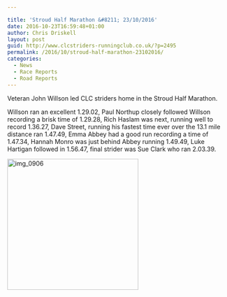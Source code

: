 ```yaml
---

title: 'Stroud Half Marathon &#8211; 23/10/2016'
date: 2016-10-23T16:59:48+01:00
author: Chris Driskell
layout: post
guid: http://www.clcstriders-runningclub.co.uk/?p=2495
permalink: /2016/10/stroud-half-marathon-23102016/
categories:
  - News
  - Race Reports
  - Road Reports
---
```

Veteran John Willson led CLC striders home in the Stroud Half Marathon.

Willson ran an excellent 1.29.02, Paul Northup closely followed Willson recording a brisk time of 1.29.28, Rich Haslam was next, running well to record 1.36.27, Dave Street, running his fastest time ever over the 13.1 mile distance ran 1.47.49, Emma Abbey had a good run recording a time of 1.47.34, Hannah Monro was just behind Abbey running 1.49.49, Luke Hartigan followed in 1.56.47, final strider was Sue Clark who ran 2.03.39.

[<img class="alignnone size-medium wp-image-2496" src="http://www.clcstriders-runningclub.co.uk/wplive/wp-content/uploads/2016/10/IMG_0906-e1477238358101-300x300.jpg" alt="img_0906" width="300" height="300" srcset="http://www.clcstriders-runningclub.co.uk/wplive/wp-content/uploads/2016/10/IMG_0906-e1477238358101-300x300.jpg 300w, http://www.clcstriders-runningclub.co.uk/wplive/wp-content/uploads/2016/10/IMG_0906-e1477238358101-150x150.jpg 150w, http://www.clcstriders-runningclub.co.uk/wplive/wp-content/uploads/2016/10/IMG_0906-e1477238358101.jpg 640w" sizes="(max-width: 300px) 100vw, 300px" />](http://www.clcstriders-runningclub.co.uk/wplive/wp-content/uploads/2016/10/IMG_0906-e1477238358101.jpg)